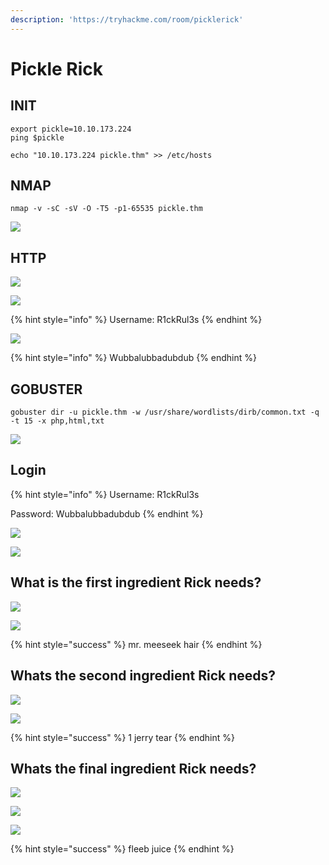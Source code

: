 ```yaml
---
description: 'https://tryhackme.com/room/picklerick'
---
```


# Pickle Rick

## INIT

```text
export pickle=10.10.173.224
ping $pickle

echo "10.10.173.224 pickle.thm" >> /etc/hosts
```

## NMAP

```text
nmap -v -sC -sV -O -T5 -p1-65535 pickle.thm
```

![](../.gitbook/assets/image%20%28414%29.png)

## HTTP

![](../.gitbook/assets/image%20%28382%29.png)

![](../.gitbook/assets/image%20%28386%29.png)

{% hint style="info" %}
Username: R1ckRul3s
{% endhint %}

![](../.gitbook/assets/image%20%28426%29.png)

{% hint style="info" %}
Wubbalubbadubdub
{% endhint %}

## GOBUSTER

```text
gobuster dir -u pickle.thm -w /usr/share/wordlists/dirb/common.txt -q -t 15 -x php,html,txt
```

![](../.gitbook/assets/image%20%28416%29.png)

## Login

{% hint style="info" %}
Username: R1ckRul3s

Password: Wubbalubbadubdub
{% endhint %}

![](../.gitbook/assets/image%20%28407%29.png)

![](../.gitbook/assets/image%20%28392%29.png)

## What is the first ingredient Rick needs?

![](../.gitbook/assets/image%20%28415%29.png)

![](../.gitbook/assets/image%20%28378%29.png)

{% hint style="success" %}
mr. meeseek hair
{% endhint %}

## Whats the second ingredient Rick needs?

![](../.gitbook/assets/image%20%28384%29.png)

![](../.gitbook/assets/image%20%28424%29.png)

{% hint style="success" %}
1 jerry tear
{% endhint %}

## Whats the final ingredient Rick needs?

![](../.gitbook/assets/image%20%28383%29.png)

![](../.gitbook/assets/image%20%28410%29.png)

![](../.gitbook/assets/image%20%28398%29.png)

{% hint style="success" %}
fleeb juice
{% endhint %}

